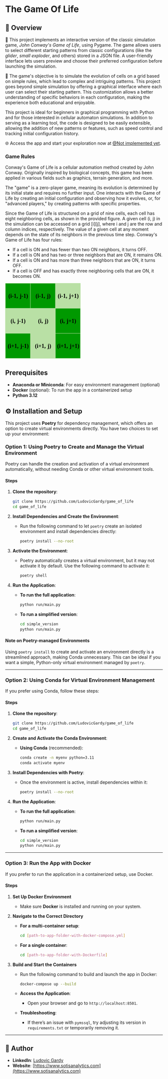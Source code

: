 # The Game Of Life

## 📄 Overview
🏡 This project implements an interactive version of the classic simulation game, *John Conway's Game of Life*, using Pygame. The game allows users to select different starting patterns from classic configurations (like the *glider*, *small exploder*, and others) stored in a JSON file. A user-friendly interface lets users preview and choose their preferred configuration before launching the simulation.

🤔 The game's objective is to simulate the evolution of cells on a grid based on simple rules, which lead to complex and intriguing patterns. This project goes beyond simple simulation by offering a graphical interface where each user can select their starting pattern. This customization allows a better understanding of specific behaviors in each configuration, making the experience both educational and enjoyable.

This project is ideal for beginners in graphical programming with Python and for those interested in cellular automaton simulations. In addition to serving as a learning tool, the code is designed to be easily extensible, allowing the addition of new patterns or features, such as speed control and tracking initial configuration history.

🌐 Access the app and start your exploration now at [@Not implemented yet](https://wikipedia.com).

### Game Rules
Conway's Game of Life is a cellular automation method created by John Conway. Originally inspired by biological concepts, this game has been applied in various fields such as graphics, terrain generation, and more.

The "game" is a zero-player game, meaning its evolution is determined by its initial state and requires no further input. One interacts with the Game of Life by creating an initial configuration and observing how it evolves, or, for "advanced players," by creating patterns with specific properties.

Since the Game of Life is structured on a grid of nine cells, each cell has eight neighboring cells, as shown in the provided figure. A given cell (i, j) in the simulation can be accessed on a grid [i][j], where i and j are the row and column indices, respectively. The value of a given cell at any moment depends on the state of its neighbors in the previous time step. Conway's Game of Life has four rules:

- If a cell is ON and has fewer than two ON neighbors, it turns OFF.
- If a cell is ON and has two or three neighbors that are ON, it remains ON.
- If a cell is ON and has more than three neighbors that are ON, it turns OFF.
- If a cell is OFF and has exactly three neighboring cells that are ON, it becomes ON.

![Image1](images/image1.png)

## Prerequisites

- **Anaconda or Miniconda**: For easy environment management (optional)
- **Docker** (optional): To run the app in a containerized setup
- **Python 3.12**

## ⚙️ Installation and Setup

This project uses **Poetry** for dependency management, which offers an option to create virtual environments directly. You have two choices to set up your environment:

### Option 1: Using Poetry to Create and Manage the Virtual Environment

Poetry can handle the creation and activation of a virtual environment automatically, without needing Conda or other virtual environment tools.

#### Steps

1. **Clone the repository**:
    ```bash
    git clone https://github.com/LudovicGardy/game_of_life
    cd game_of_life
    ```

2. **Install Dependencies and Create the Environment**:
   - Run the following command to let `poetry` create an isolated environment and install dependencies directly:
     ```bash
     poetry install --no-root
     ```

3. **Activate the Environment**:
   - Poetry automatically creates a virtual environment, but it may not activate it by default. Use the following command to activate it:
     ```bash
     poetry shell
     ```

4. **Run the Application**:
   - **To run the full application**:
     ```bash
     python run/main.py
     ```
   - **To run a simplified version**:
     ```bash
     cd simple_version
     python run/main.py
     ```

#### Note on Poetry-managed Environments

Using `poetry install` to create and activate an environment directly is a streamlined approach, making Conda unnecessary. This can be ideal if you want a simple, Python-only virtual environment managed by `poetry`.

---

### Option 2: Using Conda for Virtual Environment Management

If you prefer using Conda, follow these steps:

#### Steps

1. **Clone the repository**:
    ```bash
    git clone https://github.com/LudovicGardy/game_of_life
    cd game_of_life
    ```

2. **Create and Activate the Conda Environment**:
   - **Using Conda** (recommended):
       ```bash
       conda create -n myenv python=3.11
       conda activate myenv
       ```

3. **Install Dependencies with Poetry**:
   - Once the environment is active, install dependencies within it:
     ```bash
     poetry install --no-root
     ```

4. **Run the Application**:
   - **To run the full application**:
     ```bash
     python run/main.py
     ```
   - **To run a simplified version**:
     ```bash
     cd simple_version
     python run/main.py
     ```

---

### Option 3: Run the App with Docker

If you prefer to run the application in a containerized setup, use Docker.

#### Steps

1. **Set Up Docker Environment**

   - Make sure **Docker** is installed and running on your system.

2. **Navigate to the Correct Directory**

   - **For a multi-container setup**:
     ```bash
     cd [path-to-app-folder-with-docker-compose.yml]
     ```

   - **For a single container**:
     ```bash
     cd [path-to-app-folder-with-Dockerfile]
     ```

3. **Build and Start the Containers**

   - Run the following command to build and launch the app in Docker:
     ```bash
     docker-compose up --build
     ```

   - **Access the Application**:
     - Open your browser and go to `http://localhost:8501`.

   - **Troubleshooting**:
     - If there’s an issue with `pymssql`, try adjusting its version in `requirements.txt` or temporarily removing it.

---

## 👤 Author

- **LinkedIn**: [Ludovic Gardy](https://www.linkedin.com/in/ludovic-gardy/)
- **Website**: [https://www.sotisanalytics.com](https://www.sotisanalytics.com)